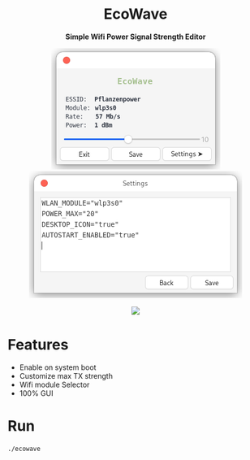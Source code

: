 <div align="center">
  <h1>EcoWave</h1>
  <p><b>Simple Wifi Power Signal Strength Editor</b></p>
  <div><img src="https://raw.githubusercontent.com/murkl/ecowave/master/screenshots/screenshot-01.png" /></div>
  <div><img src="https://raw.githubusercontent.com/murkl/ecowave/master/screenshots/screenshot-02.png" /></div>
  <p><img src="https://img.shields.io/badge/MAINTAINED-YES-green?style=for-the-badge" /></p>
</div>

# Features

- Enable on system boot
- Customize max TX strength
- Wifi module Selector
- 100% GUI

# Run

```
./ecowave
```
